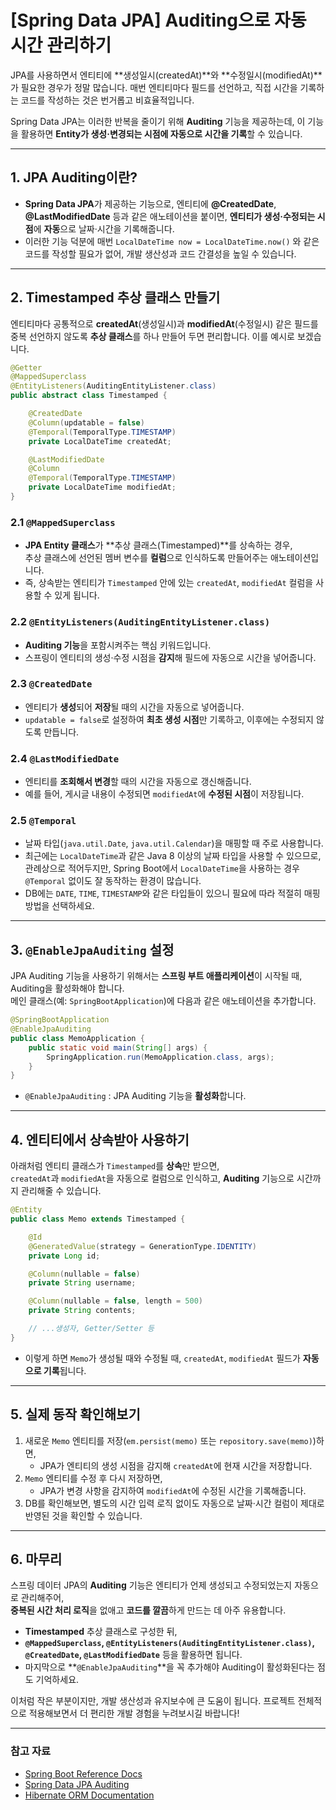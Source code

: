 # [Spring Data JPA] Auditing으로 자동 시간 관리하기

JPA를 사용하면서 엔티티에 **생성일시(createdAt)**와 **수정일시(modifiedAt)**가 필요한 경우가 정말 많습니다.
매번 엔티티마다 필드를 선언하고, 직접 시간을 기록하는 코드를 작성하는 것은 번거롭고 비효율적입니다.

Spring Data JPA는 이러한 반복을 줄이기 위해 **Auditing** 기능을 제공하는데,
이 기능을 활용하면 **Entity가 생성·변경되는 시점에 자동으로 시간을 기록**할 수 있습니다.

---

## 1. JPA Auditing이란?

- **Spring Data JPA**가 제공하는 기능으로, 엔티티에 **@CreatedDate**, **@LastModifiedDate** 등과 같은 애노테이션을 붙이면, **엔티티가 생성·수정되는 시점**에 **자동**으로 날짜·시간을 기록해줍니다.
- 이러한 기능 덕분에 매번 `LocalDateTime now = LocalDateTime.now()` 와 같은 코드를 작성할 필요가 없어, 개발 생산성과 코드 간결성을 높일 수 있습니다.

---

## 2. Timestamped 추상 클래스 만들기

엔티티마다 공통적으로 **createdAt**(생성일시)과 **modifiedAt**(수정일시) 같은 필드를 중복 선언하지 않도록 **추상 클래스**를 하나 만들어 두면 편리합니다. 이를 예시로 보겠습니다.

```java
@Getter
@MappedSuperclass
@EntityListeners(AuditingEntityListener.class)
public abstract class Timestamped {

    @CreatedDate
    @Column(updatable = false)
    @Temporal(TemporalType.TIMESTAMP)
    private LocalDateTime createdAt;

    @LastModifiedDate
    @Column
    @Temporal(TemporalType.TIMESTAMP)
    private LocalDateTime modifiedAt;
}
```

### 2.1 `@MappedSuperclass`

- **JPA Entity 클래스**가 **추상 클래스(Timestamped)**를 상속하는 경우,  
  추상 클래스에 선언된 멤버 변수를 **컬럼**으로 인식하도록 만들어주는 애노테이션입니다.
- 즉, 상속받는 엔티티가 `Timestamped` 안에 있는 `createdAt`, `modifiedAt` 컬럼을 사용할 수 있게 됩니다.

### 2.2 `@EntityListeners(AuditingEntityListener.class)`

- **Auditing 기능**을 포함시켜주는 핵심 키워드입니다.
- 스프링이 엔티티의 생성·수정 시점을 **감지**해 필드에 자동으로 시간을 넣어줍니다.

### 2.3 `@CreatedDate`

- 엔티티가 **생성**되어 **저장**될 때의 시간을 자동으로 넣어줍니다.
- `updatable = false`로 설정하여 **최초 생성 시점**만 기록하고, 이후에는 수정되지 않도록 만듭니다.

### 2.4 `@LastModifiedDate`

- 엔티티를 **조회해서 변경**할 때의 시간을 자동으로 갱신해줍니다.
- 예를 들어, 게시글 내용이 수정되면 `modifiedAt`에 **수정된 시점**이 저장됩니다.

### 2.5 `@Temporal`

- 날짜 타입(`java.util.Date`, `java.util.Calendar`)을 매핑할 때 주로 사용합니다.
- 최근에는 `LocalDateTime`과 같은 Java 8 이상의 날짜 타입을 사용할 수 있으므로,  
  관례상으로 적어두지만, Spring Boot에서 `LocalDateTime`을 사용하는 경우 `@Temporal` 없이도 잘 동작하는 환경이 많습니다.
- DB에는 `DATE`, `TIME`, `TIMESTAMP`와 같은 타입들이 있으니 필요에 따라 적절히 매핑 방법을 선택하세요.

---

## 3. `@EnableJpaAuditing` 설정

JPA Auditing 기능을 사용하기 위해서는 **스프링 부트 애플리케이션**이 시작될 때, Auditing을 활성화해야 합니다.  
메인 클래스(예: `SpringBootApplication`)에 다음과 같은 애노테이션을 추가합니다.

```java
@SpringBootApplication
@EnableJpaAuditing
public class MemoApplication {
    public static void main(String[] args) {
        SpringApplication.run(MemoApplication.class, args);
    }
}
```

- `@EnableJpaAuditing` : JPA Auditing 기능을 **활성화**합니다.

---

## 4. 엔티티에서 상속받아 사용하기

아래처럼 엔티티 클래스가 `Timestamped`를 **상속**만 받으면,  
`createdAt`과 `modifiedAt`을 자동으로 컬럼으로 인식하고, **Auditing** 기능으로 시간까지 관리해줄 수 있습니다.

```java
@Entity
public class Memo extends Timestamped {

    @Id
    @GeneratedValue(strategy = GenerationType.IDENTITY)
    private Long id;

    @Column(nullable = false)
    private String username;

    @Column(nullable = false, length = 500)
    private String contents;

    // ...생성자, Getter/Setter 등
}
```

- 이렇게 하면 `Memo`가 생성될 때와 수정될 때, `createdAt`, `modifiedAt` 필드가 **자동으로 기록**됩니다.

---

## 5. 실제 동작 확인해보기

1. 새로운 `Memo` 엔티티를 저장(`em.persist(memo)` 또는 `repository.save(memo)`)하면,
   - JPA가 엔티티의 생성 시점을 감지해 `createdAt`에 현재 시간을 저장합니다.
2. `Memo` 엔티티를 수정 후 다시 저장하면,
   - JPA가 변경 사항을 감지하여 `modifiedAt`에 수정된 시간을 기록해줍니다.
3. DB를 확인해보면, 별도의 시간 입력 로직 없이도 자동으로 날짜·시간 컬럼이 제대로 반영된 것을 확인할 수 있습니다.

---

## 6. 마무리

스프링 데이터 JPA의 **Auditing** 기능은 엔티티가 언제 생성되고 수정되었는지 자동으로 관리해주어,  
**중복된 시간 처리 로직**을 없애고 **코드를 깔끔**하게 만드는 데 아주 유용합니다.

- **Timestamped** 추상 클래스로 구성한 뒤,
- **`@MappedSuperclass`, `@EntityListeners(AuditingEntityListener.class)`, `@CreatedDate`, `@LastModifiedDate`** 등을 활용하면 됩니다.
- 마지막으로 **`@EnableJpaAuditing`**을 꼭 추가해야 Auditing이 활성화된다는 점도 기억하세요.

이처럼 작은 부분이지만, 개발 생산성과 유지보수에 큰 도움이 됩니다. 프로젝트 전체적으로 적용해보면서 더 편리한 개발 경험을 누려보시길 바랍니다!

---

### 참고 자료

- [Spring Boot Reference Docs](https://docs.spring.io/spring-boot/docs/current/reference/htmlsingle/)
- [Spring Data JPA Auditing](https://docs.spring.io/spring-data/jpa/docs/current/reference/html/#jpa.auditing)
- [Hibernate ORM Documentation](https://hibernate.org/orm/documentation/)
